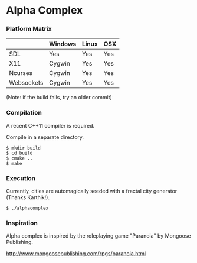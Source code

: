 Alpha Complex
=============

### Platform Matrix

|            | Windows  | Linux | OSX  |
|------------|----------|-------|------|
| SDL        | Yes      | Yes   | Yes  |
| X11        | Cygwin   | Yes   | Yes  |
| Ncurses    | Cygwin   | Yes   | Yes  |
| Websockets | Cygwin   | Yes   | Yes  |

(Note: if the build fails, try an older commit)

### Compilation

A recent C++11 compiler is required.


Compile in a separate directory.

    $ mkdir build
    $ cd build
    $ cmake ..
    $ make

### Execution

Currently, cities are automagically seeded with a fractal city generator (Thanks Karthik!).

    $ ./alphacomplex

### Inspiration

Alpha complex is inspired by the roleplaying game "Paranoia" by Mongoose Publishing.

http://www.mongoosepublishing.com/rpgs/paranoia.html

